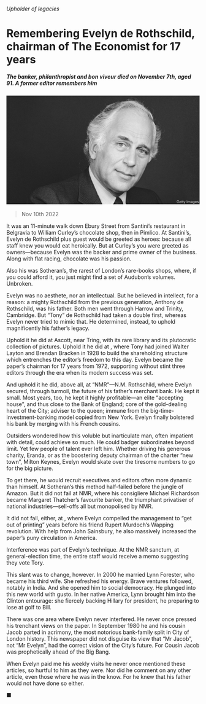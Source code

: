 ###### Upholder of legacies

# Remembering Evelyn de Rothschild, chairman of The Economist for 17 years 

##### The banker, philanthropist and bon viveur died on November 7th, aged 91. A former editor remembers him 

![image](images/20221112_BRP004.jpg) 

> Nov 10th 2022 

It was an 11-minute walk down Ebury Street from Santini’s restaurant in Belgravia to William Curley’s chocolate shop, then in Pimlico. At Santini’s, Evelyn de Rothschild plus guest would be greeted as heroes: because all staff knew you would eat heroically. But at Curley’s you were greeted as owners—because Evelyn was the backer and prime owner of the business. Along with flat racing, chocolate was his passion. 

Also his was Sotheran’s, the rarest of London’s rare-books shops, where, if you could afford it, you just might find a set of Audubon’s volumes. Unbroken.

Evelyn was no aesthete, nor an intellectual. But he believed in intellect, for a reason: a mighty Rothschild from the previous generation, Anthony de Rothschild, was his father. Both men went through Harrow and Trinity, Cambridge. But “Tony” de Rothschild had taken a double first, whereas Evelyn never tried to mimic that. He determined, instead, to uphold magnificently his father’s legacy. 

Uphold it he did at Ascott, near Tring, with its rare library and its plutocratic collection of pictures. Uphold it he did at , where Tony had joined Walter Layton and Brendan Bracken in 1928 to build the shareholding structure which entrenches the editor’s freedom to this day. Evelyn became the paper’s chairman for 17 years from 1972, supporting without stint three editors through the era when its modern success was set.

And uphold it he did, above all, at “NMR”—N.M. Rothschild, where Evelyn secured, through turmoil, the future of his father’s merchant bank. He kept it small. Most years, too, he kept it highly profitable—an elite “accepting house”, and thus close to the Bank of England; core of the gold-dealing heart of the City; adviser to the queen; immune from the big-time-investment-banking model copied from New York. Evelyn finally bolstered his bank by merging with his French cousins.

Outsiders wondered how this voluble but inarticulate man, often impatient with detail, could achieve so much. He could badger subordinates beyond limit. Yet few people of talent ever left him. Whether driving his generous charity, Eranda, or as the boostering deputy chairman of the charter “new town”, Milton Keynes, Evelyn would skate over the tiresome numbers to go for the big picture.

To get there, he would recruit executives and editors often more dynamic than himself. At Sotheran’s this method half-failed before the jungle of Amazon. But it did not fail at NMR, where his consigliere Michael Richardson became Margaret Thatcher’s favourite banker, the triumphant privatiser of national industries—sell-offs all but monopolised by NMR. 

It did not fail, either, at , where Evelyn compelled the management to “get out of printing” years before his friend Rupert Murdoch’s Wapping revolution. With help from John Sainsbury, he also massively increased the paper’s puny circulation in America.

Interference was part of Evelyn’s technique. At the NMR sanctum, at general-election time, the entire staff would receive a memo suggesting they vote Tory.

This slant was to change, however. In 2000 he married Lynn Forester, who became his third wife. She refreshed his energy. Brave ventures followed, notably in India. And she opened him to social democracy. He plunged into this new world with gusto. In her native America, Lynn brought him into the Clinton entourage: she fiercely backing Hillary for president, he preparing to lose at golf to Bill. 

There was one area where Evelyn never interfered. He never once pressed his trenchant views on the paper. In September 1980 he and his cousin Jacob parted in acrimony, the most notorious bank-family split in City of London history. This newspaper did not disguise its view that “Mr Jacob”, not “Mr Evelyn”, had the correct vision of the City’s future. For Cousin Jacob was prophetically ahead of the Big Bang. 

When Evelyn paid me his weekly visits he never once mentioned these articles, so hurtful to him as they were. Nor did he comment on any other article, even those where he was in the know. For he knew that his father would not have done so either. 

■


